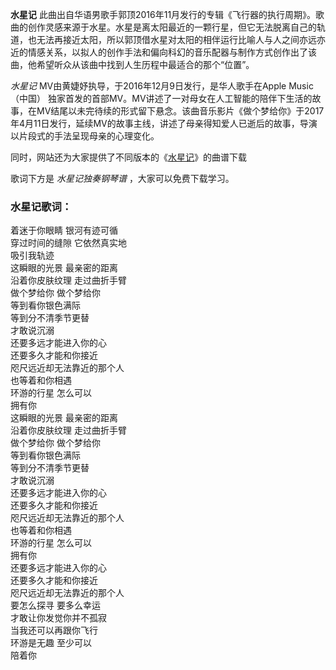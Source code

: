 

**水星记**
此曲出自华语男歌手郭顶2016年11月发行的专辑《飞行器的执行周期》。歌曲的创作灵感来源于水星。水星是离太阳最近的一颗行星，但它无法脱离自己的轨道，也无法再接近太阳，所以郭顶借水星对太阳的相伴运行比喻人与人之间亦远亦近的情感关系，以拟人的创作手法和偏向科幻的音乐配器与制作方式创作出了该曲，他希望听众从该曲中找到人生历程中最适合的那个“位置”。

_水星记_ MV由黄婕妤执导，于2016年12月9日发行，是华人歌手在Apple Music （中国）
独家首发的首部MV。MV讲述了一对母女在人工智能的陪伴下生活的故事，在MV结尾以未完待续的形式留下悬念。该曲音乐影片《做个梦给你》于2017年4月11日发行，延续MV的故事主线，讲述了母亲得知爱人已逝后的故事，导演以片段式的手法呈现母亲的心理变化。

同时，网站还为大家提供了不同版本的《[水星记](Music-8913-水星记-郭顶.html "水星记")》的曲谱下载

歌词下方是 _水星记独奏钢琴谱_ ，大家可以免费下载学习。

### 水星记歌词：

着迷于你眼睛 银河有迹可循  
穿过时间的缝隙 它依然真实地  
吸引我轨迹  
这瞬眼的光景 最亲密的距离  
沿着你皮肤纹理 走过曲折手臂  
做个梦给你 做个梦给你  
等到看你银色满际  
等到分不清季节更替  
才敢说沉溺  
还要多远才能进入你的心  
还要多久才能和你接近  
咫尺远近却无法靠近的那个人  
也等着和你相遇  
环游的行星 怎么可以  
拥有你  
这瞬眼的光景 最亲密的距离  
沿着你皮肤纹理 走过曲折手臂  
做个梦给你 做个梦给你  
等到看你银色满际  
等到分不清季节更替  
才敢说沉溺  
还要多远才能进入你的心  
还要多久才能和你接近  
咫尺远近却无法靠近的那个人  
也等着和你相遇  
环游的行星 怎么可以  
拥有你  
还要多远才能进入你的心  
还要多久才能和你接近  
咫尺远近却无法靠近的那个人  
要怎么探寻 要多么幸运  
才敢让你发觉你并不孤寂  
当我还可以再跟你飞行  
环游是无趣 至少可以  
陪着你

